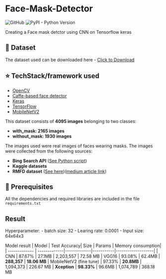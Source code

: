 # Face-Mask-Detector
![GitHub](https://img.shields.io/github/license/mashape/apistatus.svg)
![PyPI - Python Version](https://img.shields.io/pypi/pyversions/Django.svg)

Creating a Face mask detctor using CNN on Tensorflow keras
## :file_folder: Dataset
The dataset used can be downloaded here - [Click to Download](https://drive.google.com/drive/folders/1XDte2DL2Mf_hw4NsmGst7QtYoU7sMBVG?usp=sharing)

## :star: TechStack/framework used

- [OpenCV](https://opencv.org/)
- [Caffe-based face detector](https://caffe.berkeleyvision.org/)
- [Keras](https://keras.io/)
- [TensorFlow](https://www.tensorflow.org/)
- [MobileNetV2](https://arxiv.org/abs/1801.04381)

This dataset consists of __4095 images__ belonging to two classes:
*	__with_mask: 2165 images__
*	__without_mask: 1930 images__

The images used were real images of faces wearing masks. The images were collected from the following sources:

* __Bing Search API__ ([See Python script](https://github.com/ombhatia99/Face-Mask-Detector/blob/main/search.py))
* __Kaggle datasets__ 
* __RMFD dataset__ ([See here](https://github.com/X-zhangyang/Real-World-Masked-Face-Dataset))([medium article link](https://medium.com/the-programming-hub/wolrds-most-complete-masked-face-recognition-dataset-is-for-free-10d780eed512))

## :key: Prerequisites

All the dependencies and required libraries are included in the file <code>requirements.txt</code> 
## Result
Hyperparameter: 
    - batch size: 32
    - Learing rate: 0.0001
    - Input size: 64x64x3

Model result
| Model         | Test Accuracy| Size        | Params    | Memory consumption|
| ------------- | -------------|-------------|-----------|-------------------|
| CNN           |  87.67%      | 27.1MB      | 2,203,557 | 72.58 MB
| VGG16         |  93.08%      | 62.4MB      | **288,357**    | **18.06 MB**
| MobileNetV2 (fine tune)  |  97.33%      | **20.8MB**  | 1,094,373 | 226.67 MB
| **Xception**  | **98.33%**   | 96.6MB      | 1,074,789 | 368.18 MB

